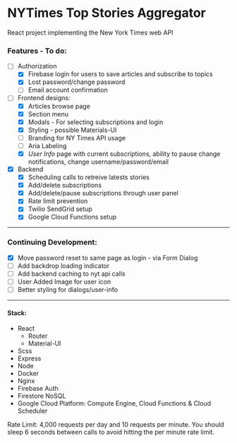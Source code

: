 # NYTimes Top Stories Aggregator
React project implementing the New York Times web API
### Features - To do:
- [ ] Authorization
  * [x] Firebase login for users to save articles and subscribe to topics
  * [x] Lost password/change password
  * [ ] Email account confirmation
- [ ] Frontend designs:
  * [x] Articles browse page
  * [x] Section menu
  * [x] Modals - For selecting subscriptions and login
  * [x] Styling - possible Materials-UI
  * [ ] Branding for NY Times API usage
  * [ ] Aria Labeling
  * [x] _User Info_ page with current subscriptions, ability to pause change notifications, change username/password/email 
- [x] Backend
  * [x] Scheduling calls to retreive latests stories
  * [x] Add/delete subscriptions
  * [x] Add/delete/pause subscriptions through user panel
  * [x] Rate limit prevention
  * [x] Twilio SendGrid setup
  * [x] Google Cloud Functions setup
------------------------
### Continuing Development:
  * [x] Move password reset to same page as login - via Form Dialog
  * [ ] Add backdrop loading indicator 
  * [ ] Add backend caching to nyt api calls
  * [ ] User Added Image for user icon
  * [ ] Better styling for dialogs/user-info
------------------------
#### Stack:
- React
  * Router
  * Material-UI
- Scss
- Express
- Node
- Docker
- Nginx
- Firebase Auth
- Firestore NoSQL
- Google Cloud Platform: Compute Engine, Cloud Functions & Cloud Scheduler

Rate Limit: 4,000 requests per day and 10 requests per minute. You should sleep 6 seconds between calls to avoid hitting the per minute rate limit.
